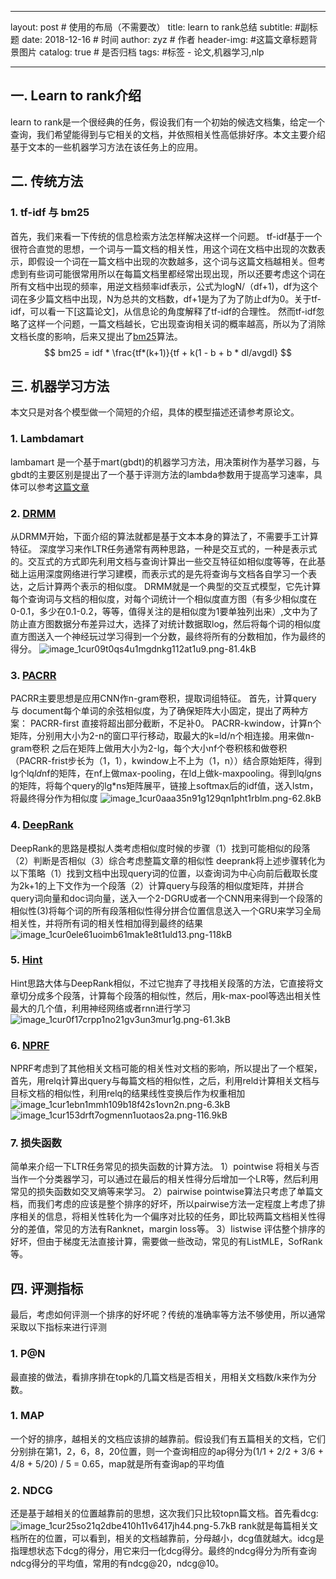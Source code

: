 ﻿---

layout:     post # 使用的布局（不需要改）
title:      learn to rank总结
subtitle:   #副标题
date:       2018-12-16  # 时间
author:     zyz  # 作者
header-img: #这篇文章标题背景图片
catalog: true  # 是否归档
tags:        #标签
        - 论文,机器学习,nlp

---

## 一. Learn to rank介绍
learn to rank是一个很经典的任务，假设我们有一个初始的候选文档集，给定一个查询，我们希望能得到与它相关的文档，并依照相关性高低排好序。本文主要介绍基于文本的一些机器学习方法在该任务上的应用。

## 二. 传统方法
### 1. tf-idf 与 bm25
首先，我们来看一下传统的信息检索方法怎样解决这样一个问题。
tf-idf基于一个很符合直觉的思想，一个词与一篇文档的相关性，用这个词在文档中出现的次数表示，即假设一个词在一篇文档中出现的次数越多，这个词与这篇文档越相关。但考虑到有些词可能很常用所以在每篇文档里都经常出现出现，所以还要考虑这个词在所有文档中出现的频率，用逆文档频率idf表示，公式为logN/（df+1)，df为这个词在多少篇文档中出现，N为总共的文档数，df+1是为了为了防止df为0。关于tf-idf，可以看一下[这篇论文]，从信息论的角度解释了tf-idf的合理性。
然而tf-idf忽略了这样一个问题，一篇文档越长，它出现查询相关词的概率越高，所以为了消除文档长度的影响，后来又提出了[bm25][bm25]算法。
$$  bm25 = idf * \frac{tf*(k+1)}{tf + k(1 - b + b * dl/avgdl} $$


## 三. 机器学习方法
本文只是对各个模型做一个简短的介绍，具体的模型描述还请参考原论文。
### 1. Lambdamart
lambamart 是一个基于mart(gbdt)的机器学习方法，用决策树作为基学习器，与gbdt的主要区别是提出了一个基于评测方法的lambda参数用于提高学习速率，具体可以参考[这篇文章](https://liam.page/2016/07/10/a-not-so-simple-introduction-to-lambdamart/)
### 2. [DRMM][DRMM]
从DRMM开始，下面介绍的算法就都是基于文本本身的算法了，不需要手工计算特征。
深度学习来作LTR任务通常有两种思路，一种是交互式的，一种是表示式的。交互式的方式即先利用文档与查询计算出一些交互特征如相似度等等，在此基础上运用深度网络进行学习建模，而表示式的是先将查询与文档各自学习一个表达，之后计算两个表示的相似度。
DRMM就是一个典型的交互式模型，它先计算每个查询词与文档的相似度，对每个词统计一个相似度直方图（有多少相似度在0-0.1，多少在0.1-0.2，等等，值得关注的是相似度为1要单独列出来）,文中为了防止直方图数据分布差异过大，选择了对统计数据取log，然后将每个词的相似度直方图送入一个神经玩过学习得到一个分数，最终将所有的分数相加，作为最终的得分。
![image_1cur09t0qs4u1mgdnkg112at1u9.png-81.4kB][1]
### 3. [PACRR][PACRR]
PACRR主要思想是应用CNN作n-gram卷积，提取词组特征。
首先，计算query 与 document每个单词的余弦相似度，为了确保矩阵大小固定，提出了两种方案：
PACRR-first 直接将超出部分截断，不足补0。
PACRR-kwindow，计算n个矩阵，分别用大小为2-n的窗口平行移动，取最大的k=ld/n个相连接。用来做n-gram卷积
之后在矩阵上做用大小为2-lg，每个大小nf个卷积核和做卷积（PACRR-frist步长为（1，1），kwindow上不上为（1，n））结合原始矩阵，得到lg个lq*ld*nf的矩阵，在nf上做max-pooling，在ld上做k-maxpooling。得到lq*lg*ns的矩阵，将每个query的lg*ns矩阵展平，链接上softmax后的idf值，送入lstm，将最终得分作为相似度
![image_1cur0aaa35n91g129qn1pht1rblm.png-62.8kB][2]
### 4. [DeepRank][DeepRank]
DeepRank的思路是模拟人类考虑相似度时候的步骤（1）找到可能相似的段落（2）判断是否相似（3）综合考虑整篇文章的相似性
deeprank将上述步骤转化为以下策略（1）找到文档中出现query词的位置，以查询词为中心向前后截取长度为2k+1的上下文作为一个段落（2）计算query与段落的相似度矩阵，并拼合query词向量和doc词向量，送入一个2-DGRU或者一个CNN用来得到一个段落的相似性(3)将每个词的所有段落相似性得分拼合位置信息送入一个GRU来学习全局相关性，并将所有词的相关性相加得到最终的结果
![image_1cur0ele61uoimb61mak1e8t1uld13.png-118kB][3]
### 5. [Hint][Hint]
Hint思路大体与DeepRank相似，不过它抛弃了寻找相关段落的方法，它直接将文章切分成多个段落，计算每个段落的相似性，然后，用k-max-pool等选出相关性最大的几个值，利用神经网络或者rnn进行学习
![image_1cur0f17crpp1no21gv3un3mur1g.png-61.3kB][4]
### 6. [NPRF][NPRF]
NPRF考虑到了其他相关文档可能的相关性对文档的影响，所以提出了一个框架，首先，用relq计算出query与每篇文档的相似性，之后，利用reld计算相关文档与目标文档的相似性，利用relq的结果线性变换后作为权重相加
![image_1cur1ebn1mmh109b18f42s1ovn2n.png-6.3kB][5]
![image_1cur153drft7ogmenn1uotaos2a.png-116.9kB][6]
### 7. 损失函数
简单来介绍一下LTR任务常见的损失函数的计算方法。
1）pointwise
将相关与否当作一个分类器学习，可以通过在最后的相关性得分后增加一个LR等，然后利用常见的损失函数如交叉熵等来学习。
2）pairwise
pointwise算法只考虑了单篇文档，而我们考虑的应该是整个排序的好坏，所以pairwise方法一定程度上考虑了排序相关的信息，将相关性转化为一个偏序对比较的任务，即比较两篇文档相关性得分的差值，常见的方法有Ranknet，margin loss等。
3）listwise
评估整个排序的好坏，但由于梯度无法直接计算，需要做一些改动，常见的有ListMLE，SofRank等。
## 四. 评测指标
最后，考虑如何评测一个排序的好坏呢？传统的准确率等方法不够使用，所以通常采取以下指标来进行评测
### 1. P@N
最直接的做法，看排序排在topk的几篇文档是否相关，用相关文档数/k来作为分数。
### 1. MAP
一个好的排序，越相关的文档应该排的越靠前。假设我们有五篇相关的文档，它们分别排在第1，2，6，8，20位置，则一个查询相应的ap得分为(1/1 + 2/2 + 3/6 + 4/8 + 5/20) / 5 = 0.65，map就是所有查询ap的平均值
### 2. NDCG
还是基于越相关的位置越靠前的思想，这次我们只比较topn篇文档。首先看dcg:
![image_1cur25so21q2dbe410h11v6417jh44.png-5.7kB][7]
rank就是每篇相关文档所在的位置，可以看到，相关的文档越靠前，分母越小，dcg值就越大。idcg是指理想状态下dcg的得分，用它来归一化dcg得分。最终的ndcg得分为所有查询ndcg得分的平均值，常用的有ndcg@20，ndcg@10。



[bm25]:https://dl.acm.org/citation.cfm?id=188561
[DRMM]:https://arxiv.org/abs/1711.08611
[PACRR]:https://arxiv.org/abs/1704.03940
[DeepRank]:https://arxiv.org/abs/1710.05649
[Hint]:https://arxiv.org/abs/1805.05737
[Nprf]:https://arxiv.org/abs/1810.12936


  [1]: http://static.zybuluo.com/zyz0/vdjunhr1idvyd908gzp736tw/image_1cur09t0qs4u1mgdnkg112at1u9.png
  [2]: http://static.zybuluo.com/zyz0/flfuhzlibmnt5nul1b53txi7/image_1cur0aaa35n91g129qn1pht1rblm.png
  [3]: http://static.zybuluo.com/zyz0/6zz3krsr6hfca47y93u132jz/image_1cur0ele61uoimb61mak1e8t1uld13.png
  [4]: http://static.zybuluo.com/zyz0/g3w9w6hcmw9hvvlr33xeybuq/image_1cur0f17crpp1no21gv3un3mur1g.png
  [5]: http://static.zybuluo.com/zyz0/eosijwrrocljqone1alhjndj/image_1cur1ebn1mmh109b18f42s1ovn2n.png
  [6]: http://static.zybuluo.com/zyz0/by38brjrqrdx8fee4jj11v2o/image_1cur153drft7ogmenn1uotaos2a.png
  [7]: http://static.zybuluo.com/zyz0/y6zl2qn1xoiqu6abrdkkqiyn/image_1cur25so21q2dbe410h11v6417jh44.png